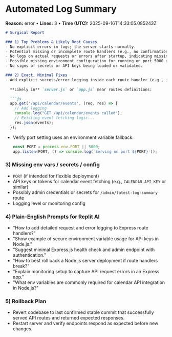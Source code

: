 # Automated Log Summary

**Reason:** error • **Lines:** 3 • **Time (UTC):** 2025-09-16T14:33:05.085243Z

<!-- fingerprint:2fda113a8f2c -->

```markdown
# Surgical Report

### 1) Top Problems & Likely Root Causes
- No explicit errors in logs; the server starts normally.
- Potential missing or incomplete route handlers (e.g., no confirmation that `/admin/latest-log-summary` or `/api/calendar/events` endpoints respond correctly).
- No logs on actual requests or errors after startup, indicating missing logging or monitoring.
- Possible missing environment configuration for running on port 5000 or connecting to required services.
- No signs of secrets or API keys being loaded or validated.

### 2) Exact, Minimal Fixes
- Add explicit success/error logging inside each route handler (e.g., in `/api/calendar/events` route) to confirm functionality.
  
  **Likely in** `server.js` or `app.js` near routes definitions:

  ```js
  app.get('/api/calendar/events', (req, res) => {
    // Add logging
    console.log("GET /api/calendar/events called");
    // Existing event fetching logic...
    res.json(events);
  });
  ```

- Verify port setting uses an environment variable fallback:

  ```js
  const PORT = process.env.PORT || 5000;
  app.listen(PORT, () => console.log(`Serving on port ${PORT}`));
  ```

### 3) Missing env vars / secrets / config
- `PORT` (if intended for flexible deployment)
- API keys or tokens for calendar event fetching (e.g., `CALENDAR_API_KEY` or similar)
- Possibly admin credentials or secrets for `/admin/latest-log-summary` route
- Logging level or monitoring config

### 4) Plain-English Prompts for Replit AI
- "How to add detailed request and error logging to Express route handlers?"
- "Show example of secure environment variable usage for API keys in Node.js."
- "Suggest minimal Express.js health check and admin endpoint with authentication."
- "How to best roll back a Node.js server deployment if route handlers break?"
- "Explain monitoring setup to capture API request errors in an Express app."
- "What env variables are commonly required for calendar API integration in Node.js?"

### 5) Rollback Plan
- Revert codebase to last confirmed stable commit that successfully served API routes and returned expected responses.
- Restart server and verify endpoints respond as expected before new changes.
```
